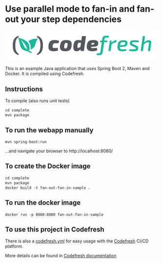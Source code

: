 # Use parallel mode to fan-in and fan-out your step dependencies

![codefresh](flat-logo.png)

This is an example Java application that uses Spring Boot 2, Maven and Docker.
It is compiled using Codefresh.

## Instructions

To compile (also runs unit tests)

```
cd complete
mvn package
```

## To run the webapp manually

```
mvn spring-boot:run
```

...and navigate your browser to  http://localhost:8080/

## To create the Docker image

```
cd complete
mvn package
docker build -t fan-out-fan-in-sample .
```

## To run the docker image

```
docker run -p 8080:8080 fan-out-fan-in-sample
```

## To use this project in Codefresh 

There is also a [codefresh.yml](codefresh.yml) for easy usage with the [Codefresh](codefresh.io) CI/CD platform.


More details can be found in [Codefresh documentation](https://codefresh.io/docs//docs/yaml-examples/examples/fan-in-fan-out/)

